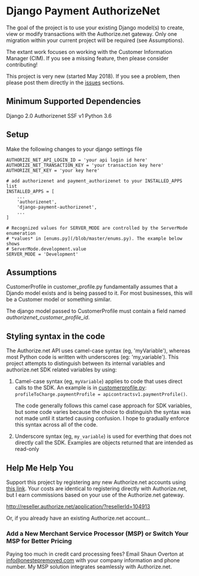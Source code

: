# Django Payment AuthorizeNet

The goal of the project is to use your existing Django model(s) to create, view or modify transactions with the Authorize.net gateway. Only one migration within your current project will be required (see Assumptions).

The extant work focuses on working with the Customer Information Manager (CIM). If you see a missing feature, then please consider contributing!

This project is very new (started May 2018). If you see a problem, then please post them directly in the [issues](https://github.com/sanaani/django-payment-authorizenet/issues) sections.

## Minimum Supported Dependencies

Django 2.0
Authorizenet SSF v1
Python 3.6

## Setup

Make the following changes to your django settings file

```
AUTHORIZE_NET_API_LOGIN_ID = 'your api login id here'
AUTHORIZE_NET_TRANSACTION_KEY = 'your transaction key here'
AUTHORIZE_NET_KEY = 'your key here'

# add authorizenet and payment_authorizenet to your INSTALLED_APPS list
INSTALLED_APPS = [
    ...
    'authorizenet',
    'django-payment-authorizenet',
    ...
]

# Recognized values for SERVER_MODE are controlled by the ServerMode enumeration
# *values* in [enums.py](/blob/master/enums.py). The example below shows
# ServerMode.development.value
SERVER_MODE = 'Development'
```

## Assumptions

CustomerProfile in customer_profile.py fundamentally assumes that a Djando model exists and is being passed to it. For most businesses, this will be a Customer model or something similar.

The django model passed to CustomerProfile must contain a field named *authorizenet_customer_profile_id*.


## Styling syntax in the code

The Authorize.net API uses camel-case syntax (eg, 'myVariable'), whereas most Python code is written with underscores (eg: 'my_variable'). This project attempts to distinguish between its internal variables and authorize.net SDK related variables by using:

1. Camel-case syntax (eg, `myVariable`) applies to code that uses direct calls to the SDK. An example is in [customerprofile.py](customer_profile.py): `profileToCharge.paymentProfile = apicontractsv1.paymentProfile()`.

   The code generally follows this camel case approach for SDK variables, but some code varies because the choice to distinguish the syntax was not made until it started causing confusion. I hope to gradually enforce this syntax across all of the code.

2. Underscore syntax (eg, `my_variable`) is used for everthing that does not directly call the SDK. Examples are objects returned that are intended as read-only

## Help Me Help You

Support this project by registering any new Authorize.net accounts using [this link](http://reseller.authorize.net/application/?resellerId=104913). Your costs are identical to registering directly with Authorize.net, but I earn commissions based on your use of the Authorize.net gateway. 

http://reseller.authorize.net/application/?resellerId=104913

Or, if you already have an existing Authorize.net account...

### Add a New Merchant Service Processor (MSP) or Switch Your MSP for Better Pricing

Paying too much in credit card processing fees? Email Shaun Overton at info@onestepremoved.com with your company information and phone number. My MSP solution integrates seamlessly with Authorize.net.
